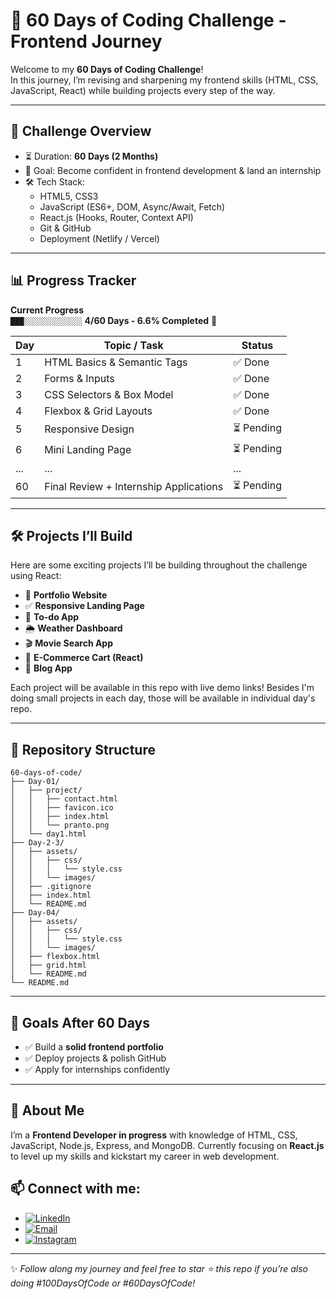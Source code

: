 # 🚀 60 Days of Coding Challenge - Frontend Journey

Welcome to my **60 Days of Coding Challenge**!  
In this journey, I’m revising and sharpening my frontend skills (HTML, CSS, JavaScript, React) while building projects every step of the way.

---

## 📅 Challenge Overview

- ⏳ Duration: **60 Days (2 Months)**
- 🎯 Goal: Become confident in frontend development & land an internship
- 🛠️ Tech Stack:
  - HTML5, CSS3
  - JavaScript (ES6+, DOM, Async/Await, Fetch)
  - React.js (Hooks, Router, Context API)
  - Git & GitHub
  - Deployment (Netlify / Vercel)

---

## 📊 Progress Tracker

**Current Progress**  
`███░░░░░░░░░░░░░` **4/60 Days - 6.6% Completed** 🎉

| Day | Topic / Task                           | Status     |
| --- | -------------------------------------- | ---------- |
| 1   | HTML Basics & Semantic Tags            | ✅ Done   |
| 2   | Forms & Inputs                         | ✅ Done   |
| 3   | CSS Selectors & Box Model              | ✅ Done   |
| 4   | Flexbox & Grid Layouts                 | ✅ Done   |
| 5   | Responsive Design                      | ⏳ Pending |
| 6   | Mini Landing Page                      | ⏳ Pending |
| ... | ...                                    | ...        |
| 60  | Final Review + Internship Applications | ⏳ Pending |

---

## 🛠️ Projects I’ll Build

Here are some exciting projects I’ll be building throughout the challenge using React:

- 📄 **Portfolio Website**
- ✅ **Responsive Landing Page**
- 📝 **To-do App**
- 🌦️ **Weather Dashboard**
- 🎬 **Movie Search App**
- 🛒 **E-Commerce Cart (React)**
- 📰 **Blog App**

Each project will be available in this repo with live demo links!
Besides I'm doing small projects in each day, those will be available in individual day's repo.

---

## 📂 Repository Structure

```plaintext
60-days-of-code/
├── Day-01/
│   ├── project/
│   │   ├── contact.html
│   │   ├── favicon.ico
│   │   ├── index.html
│   │   └── pranto.png
│   └── day1.html
├── Day-2-3/
│   ├── assets/
│   │   ├── css/
│   │   │   └── style.css
│   │   └── images/
│   ├── .gitignore
│   ├── index.html
│   └── README.md
├── Day-04/
│   ├── assets/
│   │   ├── css/
│   │   │   └── style.css
│   │   └── images/
│   ├── flexbox.html
│   ├── grid.html
│   └── README.md
└── README.md

```


---

## 🌟 Goals After 60 Days
- ✅ Build a **solid frontend portfolio**
- ✅ Deploy projects & polish GitHub
- ✅ Apply for internships confidently

---

## 👋 About Me
I’m a **Frontend Developer in progress** with knowledge of HTML, CSS, JavaScript, Node.js, Express, and MongoDB.
Currently focusing on **React.js** to level up my skills and kickstart my career in web development.

## 📫 Connect with me:

- [![LinkedIn](https://img.shields.io/badge/LinkedIn-blue?style=for-the-badge&logo=linkedin&logoColor=white)](https://www.linkedin.com/in/pranto-bapary) &nbsp;&nbsp;&nbsp;
- [![Email](https://img.shields.io/badge/Email-red?style=for-the-badge&logo=gmail&logoColor=white)](mailto:pranto.bapary01@gmail.com) &nbsp;&nbsp;&nbsp;
- [![Instagram](https://img.shields.io/badge/Instagram-purple?style=for-the-badge&logo=instagram&logoColor=white)](https://www.instagram.com/ashfe.pranto)


---

✨ *Follow along my journey and feel free to star ⭐ this repo if you’re also doing #100DaysOfCode or #60DaysOfCode!*
```
